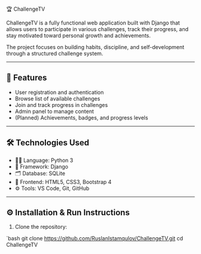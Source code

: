  🏆 ChallengeTV

ChallengeTV is a fully functional web application built with Django that allows users to participate in various challenges, track their progress, and stay motivated toward personal growth and achievements.

The project focuses on building habits, discipline, and self-development through a structured challenge system.

---

## 🚀 Features

- User registration and authentication
- Browse list of available challenges
- Join and track progress in challenges
- Admin panel to manage content
- (Planned) Achievements, badges, and progress levels

---

## 🛠️ Technologies Used

- 👨‍💻 Language: Python 3
- 🧠 Framework: Django
- 🗂️ Database: SQLite
- 🎨 Frontend: HTML5, CSS3, Bootstrap 4
- ⚙️ Tools: VS Code, Git, GitHub

---

## ⚙️ Installation & Run Instructions

1. Clone the repository:

`bash
git clone https://github.com/RuslanIstamqulov/ChallengeTV.git
cd ChallengeTV
